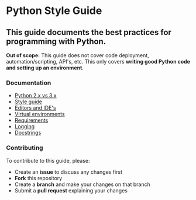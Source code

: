 # Python Style Guide
## This guide documents the best practices for programming with Python.

**Out of scope:** This guide does not cover code deployment, automation/scripting, API's, etc. This only covers **writing good Python code and setting up an environment**.

### Documentation
- [Python 2.x vs 3.x](/docs/python-version.md)
- [Style guide](/docs/style-guide.md)
- [Editors and IDE's](/docs/editors.md)
- [Virtual environments](/docs/virtual-environments.md)
- [Requirements](/docs/requirements.md)
- [Logging](/docs/logging.md)
- [Docstrings](/docs/docstrings.md)

### Contributing
To contribute to this guide, please:
- Create an **issue** to discuss any changes first
- **Fork** this repository
- Create a **branch** and make your changes on that branch
- Submit a **pull request** explaining your changes
